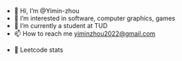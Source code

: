- 👋 Hi, I’m @Yimin-zhou
- 👀 I’m interested in software, computer graphics, games
- 🌱 I’m currently a student at TUD
- 📫 How to reach me yiminzhou2022@gmail.com

<!---
Yimin-zhou/Yimin-zhou is a ✨ special ✨ repository because its `README.md` (this file) appears on your GitHub profile.
You can click the Preview link to take a look at your changes.
--->

- 👋 Leetcode stats
